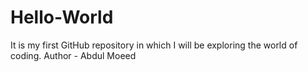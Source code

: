 # Hello-World
It is my first GitHub repository in which I will be exploring the world of coding.
Author - Abdul Moeed
